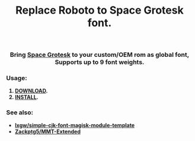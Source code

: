 <h1 align="center">Replace Roboto to Space Grotesk font.</h1>

<br>

<div align="center">
  <h3><strong>Bring <a href="https://fonts.google.com/specimen/Space+Grotesk">Space Grotesk</a> to your custom/OEM rom as global font, Supports up to 9 font weights.</h3>

</div>

### Usage:

1. [DOWNLOAD](https://github.com/systemlessfont/Roboto_to_SpaceGrotesk/releases/latest/download/Roboto_to_SG.zip).
2. [INSTALL](https://www.androidpolice.com/install-magisk-rooted-android/).

### See also:
- [lxgw/simple-cjk-font-magisk-module-template](https://github.com/lxgw/simple-cjk-font-magisk-module-template)
- [Zackptg5/MMT-Extended](https://github.com/Zackptg5/MMT-Extended)
